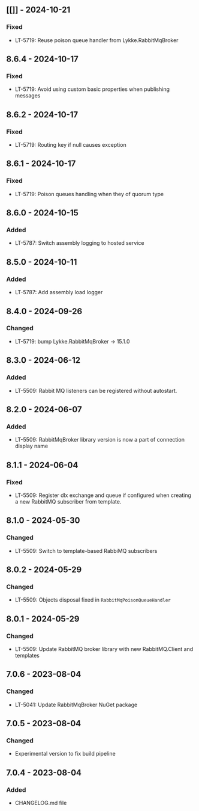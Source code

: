 ## [[]] - 2024-10-21

### Fixed
- LT-5719: Reuse poison queue handler from Lykke.RabbitMqBroker

## 8.6.4 - 2024-10-17

### Fixed
- LT-5719: Avoid using custom basic properties when publishing messages

## 8.6.2 - 2024-10-17

### Fixed
- LT-5719: Routing key if null causes exception

## 8.6.1 - 2024-10-17

### Fixed
- LT-5719: Poison queues handling when they of quorum type

## 8.6.0 - 2024-10-15

### Added
- LT-5787: Switch assembly logging to hosted service

## 8.5.0 - 2024-10-11

### Added
- LT-5787: Add assembly load logger

## 8.4.0 - 2024-09-26

### Changed
- LT-5719: bump Lykke.RabbitMqBroker -> 15.1.0

## 8.3.0 - 2024-06-12

### Added
- LT-5509: Rabbit MQ listeners can be registered without autostart.

## 8.2.0 - 2024-06-07

### Added
- LT-5509: RabbitMqBroker library version is now a part of connection display name

## 8.1.1 - 2024-06-04

### Fixed
- LT-5509: Register dlx exchange and queue if configured when creating a new RabbitMQ subscriber from template.

## 8.1.0 - 2024-05-30

### Changed
- LT-5509: Switch to template-based RabbiMQ subscribers

## 8.0.2 - 2024-05-29

### Changed
- LT-5509: Objects disposal fixed in `RabbitMqPoisonQueueHandler`

## 8.0.1 - 2024-05-29

### Changed
- LT-5509: Update RabbitMQ broker library with new RabbitMQ.Client and templates

## 7.0.6 - 2023-08-04

### Changed
- LT-5041: Update RabbitMqBroker NuGet package

## 7.0.5 - 2023-08-04

### Changed

- Experimental version to fix build pipeline

## 7.0.4 - 2023-08-04

### Added

- CHANGELOG.md file